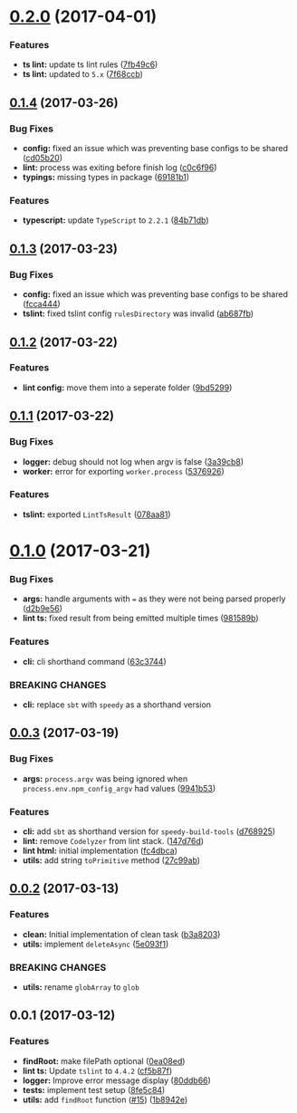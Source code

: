<a name="0.2.0"></a>
# [0.2.0](https://github.com/alan-agius4/speedy-build-tools/compare/v0.1.4...v0.2.0) (2017-04-01)


### Features

* **ts lint:** update ts lint rules ([7fb49c6](https://github.com/alan-agius4/speedy-build-tools/commit/7fb49c6))
* **ts lint:** updated to `5.x` ([7f68ccb](https://github.com/alan-agius4/speedy-build-tools/commit/7f68ccb))



<a name="0.1.4"></a>
## [0.1.4](https://github.com/alan-agius4/speedy-build-tools/compare/v0.1.3...v0.1.4) (2017-03-26)


### Bug Fixes

* **config:** fixed an issue which was preventing base configs to be shared ([cd05b20](https://github.com/alan-agius4/speedy-build-tools/commit/cd05b20))
* **lint:** process was exiting before finish log ([c0c6f96](https://github.com/alan-agius4/speedy-build-tools/commit/c0c6f96))
* **typings:** missing types in package ([69181b1](https://github.com/alan-agius4/speedy-build-tools/commit/69181b1))


### Features

* **typescript:** update `TypeScript` to `2.2.1` ([84b71db](https://github.com/alan-agius4/speedy-build-tools/commit/84b71db))



<a name="0.1.3"></a>
## [0.1.3](https://github.com/alan-agius4/speedy-build-tools/compare/v0.1.2...v0.1.3) (2017-03-23)


### Bug Fixes

* **config:** fixed an issue which was preventing base configs to be shared ([fcca444](https://github.com/alan-agius4/speedy-build-tools/commit/fcca444))
* **tslint:** fixed tslint config `rulesDirectory` was invalid ([ab687fb](https://github.com/alan-agius4/speedy-build-tools/commit/ab687fb))



<a name="0.1.2"></a>
## [0.1.2](https://github.com/alan-agius4/speedy-build-tools/compare/v0.1.1...v0.1.2) (2017-03-22)


### Features

* **lint config:** move them into a seperate folder ([9bd5299](https://github.com/alan-agius4/speedy-build-tools/commit/9bd5299))



<a name="0.1.1"></a>
## [0.1.1](https://github.com/alan-agius4/speedy-build-tools/compare/v0.1.0...v0.1.1) (2017-03-22)


### Bug Fixes

* **logger:** debug should not log when argv is false ([3a39cb8](https://github.com/alan-agius4/speedy-build-tools/commit/3a39cb8))
* **worker:** error for exporting `worker.process` ([5376926](https://github.com/alan-agius4/speedy-build-tools/commit/5376926))


### Features

* **tslint:** exported `LintTsResult` ([078aa81](https://github.com/alan-agius4/speedy-build-tools/commit/078aa81))



<a name="0.1.0"></a>
# [0.1.0](https://github.com/alan-agius4/speedy-build-tools/compare/v0.0.3...v0.1.0) (2017-03-21)


### Bug Fixes

* **args:** handle arguments with `=` as they were not being parsed properly ([d2b9e56](https://github.com/alan-agius4/speedy-build-tools/commit/d2b9e56))
* **lint ts:** fixed result from being emitted multiple times ([981589b](https://github.com/alan-agius4/speedy-build-tools/commit/981589b))


### Features

* **cli:** cli shorthand command ([63c3744](https://github.com/alan-agius4/speedy-build-tools/commit/63c3744))


### BREAKING CHANGES

* **cli:** replace `sbt` with `speedy` as a shorthand version



<a name="0.0.3"></a>
## [0.0.3](https://github.com/alan-agius4/speedy-build-tools/compare/v0.0.2...v0.0.3) (2017-03-19)


### Bug Fixes

* **args:** `process.argv` was being ignored when `process.env.npm_config_argv` had values ([9941b53](https://github.com/alan-agius4/speedy-build-tools/commit/9941b53))


### Features

* **cli:** add `sbt` as shorthand version for `speedy-build-tools` ([d768925](https://github.com/alan-agius4/speedy-build-tools/commit/d768925))
* **lint:** remove `Codelyzer` from lint stack. ([147d76d](https://github.com/alan-agius4/speedy-build-tools/commit/147d76d))
* **lint html:** initial implementation ([fc4dbca](https://github.com/alan-agius4/speedy-build-tools/commit/fc4dbca))
* **utils:** add string `toPrimitive` method ([27c99ab](https://github.com/alan-agius4/speedy-build-tools/commit/27c99ab))



<a name="0.0.2"></a>
## [0.0.2](https://github.com/alan-agius4/speedy-build-tools/compare/v0.0.1...v0.0.2) (2017-03-13)


### Features

* **clean:** Initial implementation of clean task ([b3a8203](https://github.com/alan-agius4/speedy-build-tools/commit/b3a8203))
* **utils:** implement `deleteAsync` ([5e093f1](https://github.com/alan-agius4/speedy-build-tools/commit/5e093f1))

### BREAKING CHANGES
* **utils:** rename `globArray` to `glob`


<a name="0.0.1"></a>
## 0.0.1 (2017-03-12)


### Features

* **findRoot:** make filePath optional ([0ea08ed](https://github.com/alan-agius4/speedy-build-tools/commit/0ea08ed))
* **lint ts:** Update `tslint` to `4.4.2` ([cf5b87f](https://github.com/alan-agius4/speedy-build-tools/commit/cf5b87f))
* **logger:** Improve error message display ([80ddb66](https://github.com/alan-agius4/speedy-build-tools/commit/80ddb66))
* **tests:** implement test setup ([8fe5c84](https://github.com/alan-agius4/speedy-build-tools/commit/8fe5c84))
* **utils:** add `findRoot` function ([#15](https://github.com/alan-agius4/speedy-build-tools/issues/15)) ([1b8942e](https://github.com/alan-agius4/speedy-build-tools/commit/1b8942e))



